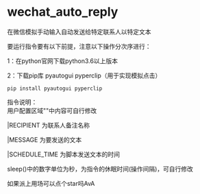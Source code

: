 # wechat_auto_reply
在微信模拟手动输入自动发送给特定联系人以特定文本

要运行指令要有以下前提，注意以下操作分次序进行：

1：在python官网下载python3.6以上版本

2：下载pip库 pyautogui pyperclip（用于实现模拟点击）

    pip install pyautogui pyperclip

指令说明：       
用户配置区域""中内容可自行修改

   |RECIPIENT 为联系人备注名称
   
   |MESSAGE 为要发送的文本
   
   |SCHEDULE_TIME 为脚本发送文本的时间
   
sleep()中的数字单位为秒，为指令的休眠时间(操作间隔)，可自行修改


如果派上用场可以点个star吗AvA
